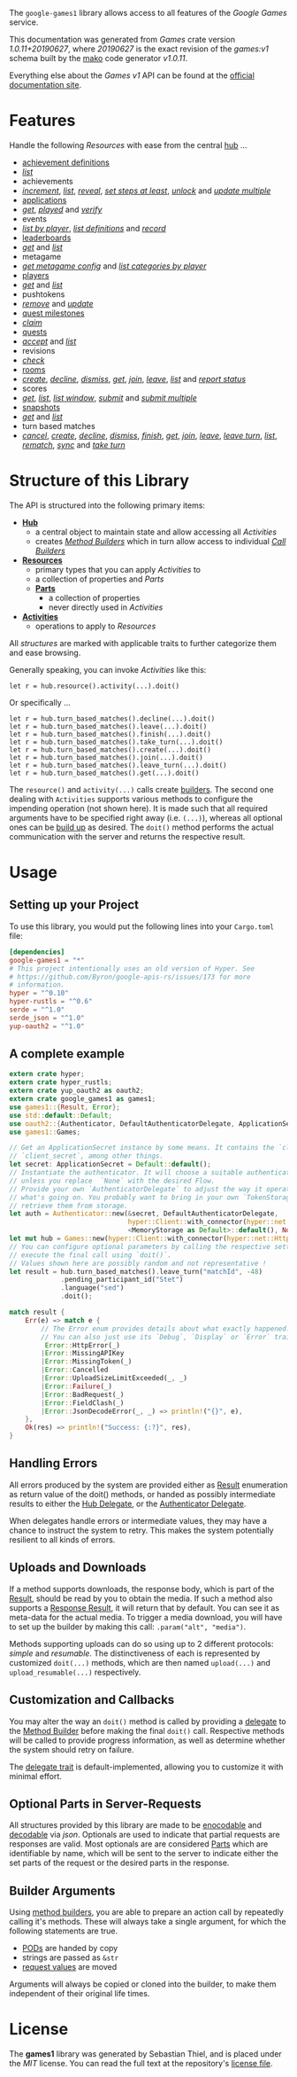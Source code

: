 <!---
DO NOT EDIT !
This file was generated automatically from 'src/mako/api/README.md.mako'
DO NOT EDIT !
-->
The `google-games1` library allows access to all features of the *Google Games* service.

This documentation was generated from *Games* crate version *1.0.11+20190627*, where *20190627* is the exact revision of the *games:v1* schema built by the [mako](http://www.makotemplates.org/) code generator *v1.0.11*.

Everything else about the *Games* *v1* API can be found at the
[official documentation site](https://developers.google.com/games/services/).
# Features

Handle the following *Resources* with ease from the central [hub](https://docs.rs/google-games1/1.0.11+20190627/google_games1/struct.Games.html) ... 

* [achievement definitions](https://docs.rs/google-games1/1.0.11+20190627/google_games1/struct.AchievementDefinition.html)
 * [*list*](https://docs.rs/google-games1/1.0.11+20190627/google_games1/struct.AchievementDefinitionListCall.html)
* achievements
 * [*increment*](https://docs.rs/google-games1/1.0.11+20190627/google_games1/struct.AchievementIncrementCall.html), [*list*](https://docs.rs/google-games1/1.0.11+20190627/google_games1/struct.AchievementListCall.html), [*reveal*](https://docs.rs/google-games1/1.0.11+20190627/google_games1/struct.AchievementRevealCall.html), [*set steps at least*](https://docs.rs/google-games1/1.0.11+20190627/google_games1/struct.AchievementSetStepsAtLeastCall.html), [*unlock*](https://docs.rs/google-games1/1.0.11+20190627/google_games1/struct.AchievementUnlockCall.html) and [*update multiple*](https://docs.rs/google-games1/1.0.11+20190627/google_games1/struct.AchievementUpdateMultipleCall.html)
* [applications](https://docs.rs/google-games1/1.0.11+20190627/google_games1/struct.Application.html)
 * [*get*](https://docs.rs/google-games1/1.0.11+20190627/google_games1/struct.ApplicationGetCall.html), [*played*](https://docs.rs/google-games1/1.0.11+20190627/google_games1/struct.ApplicationPlayedCall.html) and [*verify*](https://docs.rs/google-games1/1.0.11+20190627/google_games1/struct.ApplicationVerifyCall.html)
* events
 * [*list by player*](https://docs.rs/google-games1/1.0.11+20190627/google_games1/struct.EventListByPlayerCall.html), [*list definitions*](https://docs.rs/google-games1/1.0.11+20190627/google_games1/struct.EventListDefinitionCall.html) and [*record*](https://docs.rs/google-games1/1.0.11+20190627/google_games1/struct.EventRecordCall.html)
* [leaderboards](https://docs.rs/google-games1/1.0.11+20190627/google_games1/struct.Leaderboard.html)
 * [*get*](https://docs.rs/google-games1/1.0.11+20190627/google_games1/struct.LeaderboardGetCall.html) and [*list*](https://docs.rs/google-games1/1.0.11+20190627/google_games1/struct.LeaderboardListCall.html)
* metagame
 * [*get metagame config*](https://docs.rs/google-games1/1.0.11+20190627/google_games1/struct.MetagameGetMetagameConfigCall.html) and [*list categories by player*](https://docs.rs/google-games1/1.0.11+20190627/google_games1/struct.MetagameListCategoriesByPlayerCall.html)
* [players](https://docs.rs/google-games1/1.0.11+20190627/google_games1/struct.Player.html)
 * [*get*](https://docs.rs/google-games1/1.0.11+20190627/google_games1/struct.PlayerGetCall.html) and [*list*](https://docs.rs/google-games1/1.0.11+20190627/google_games1/struct.PlayerListCall.html)
* pushtokens
 * [*remove*](https://docs.rs/google-games1/1.0.11+20190627/google_games1/struct.PushtokenRemoveCall.html) and [*update*](https://docs.rs/google-games1/1.0.11+20190627/google_games1/struct.PushtokenUpdateCall.html)
* [quest milestones](https://docs.rs/google-games1/1.0.11+20190627/google_games1/struct.QuestMilestone.html)
 * [*claim*](https://docs.rs/google-games1/1.0.11+20190627/google_games1/struct.QuestMilestoneClaimCall.html)
* [quests](https://docs.rs/google-games1/1.0.11+20190627/google_games1/struct.Quest.html)
 * [*accept*](https://docs.rs/google-games1/1.0.11+20190627/google_games1/struct.QuestAcceptCall.html) and [*list*](https://docs.rs/google-games1/1.0.11+20190627/google_games1/struct.QuestListCall.html)
* revisions
 * [*check*](https://docs.rs/google-games1/1.0.11+20190627/google_games1/struct.RevisionCheckCall.html)
* [rooms](https://docs.rs/google-games1/1.0.11+20190627/google_games1/struct.Room.html)
 * [*create*](https://docs.rs/google-games1/1.0.11+20190627/google_games1/struct.RoomCreateCall.html), [*decline*](https://docs.rs/google-games1/1.0.11+20190627/google_games1/struct.RoomDeclineCall.html), [*dismiss*](https://docs.rs/google-games1/1.0.11+20190627/google_games1/struct.RoomDismisCall.html), [*get*](https://docs.rs/google-games1/1.0.11+20190627/google_games1/struct.RoomGetCall.html), [*join*](https://docs.rs/google-games1/1.0.11+20190627/google_games1/struct.RoomJoinCall.html), [*leave*](https://docs.rs/google-games1/1.0.11+20190627/google_games1/struct.RoomLeaveCall.html), [*list*](https://docs.rs/google-games1/1.0.11+20190627/google_games1/struct.RoomListCall.html) and [*report status*](https://docs.rs/google-games1/1.0.11+20190627/google_games1/struct.RoomReportStatuCall.html)
* scores
 * [*get*](https://docs.rs/google-games1/1.0.11+20190627/google_games1/struct.ScoreGetCall.html), [*list*](https://docs.rs/google-games1/1.0.11+20190627/google_games1/struct.ScoreListCall.html), [*list window*](https://docs.rs/google-games1/1.0.11+20190627/google_games1/struct.ScoreListWindowCall.html), [*submit*](https://docs.rs/google-games1/1.0.11+20190627/google_games1/struct.ScoreSubmitCall.html) and [*submit multiple*](https://docs.rs/google-games1/1.0.11+20190627/google_games1/struct.ScoreSubmitMultipleCall.html)
* [snapshots](https://docs.rs/google-games1/1.0.11+20190627/google_games1/struct.Snapshot.html)
 * [*get*](https://docs.rs/google-games1/1.0.11+20190627/google_games1/struct.SnapshotGetCall.html) and [*list*](https://docs.rs/google-games1/1.0.11+20190627/google_games1/struct.SnapshotListCall.html)
* turn based matches
 * [*cancel*](https://docs.rs/google-games1/1.0.11+20190627/google_games1/struct.TurnBasedMatcheCancelCall.html), [*create*](https://docs.rs/google-games1/1.0.11+20190627/google_games1/struct.TurnBasedMatcheCreateCall.html), [*decline*](https://docs.rs/google-games1/1.0.11+20190627/google_games1/struct.TurnBasedMatcheDeclineCall.html), [*dismiss*](https://docs.rs/google-games1/1.0.11+20190627/google_games1/struct.TurnBasedMatcheDismisCall.html), [*finish*](https://docs.rs/google-games1/1.0.11+20190627/google_games1/struct.TurnBasedMatcheFinishCall.html), [*get*](https://docs.rs/google-games1/1.0.11+20190627/google_games1/struct.TurnBasedMatcheGetCall.html), [*join*](https://docs.rs/google-games1/1.0.11+20190627/google_games1/struct.TurnBasedMatcheJoinCall.html), [*leave*](https://docs.rs/google-games1/1.0.11+20190627/google_games1/struct.TurnBasedMatcheLeaveCall.html), [*leave turn*](https://docs.rs/google-games1/1.0.11+20190627/google_games1/struct.TurnBasedMatcheLeaveTurnCall.html), [*list*](https://docs.rs/google-games1/1.0.11+20190627/google_games1/struct.TurnBasedMatcheListCall.html), [*rematch*](https://docs.rs/google-games1/1.0.11+20190627/google_games1/struct.TurnBasedMatcheRematchCall.html), [*sync*](https://docs.rs/google-games1/1.0.11+20190627/google_games1/struct.TurnBasedMatcheSyncCall.html) and [*take turn*](https://docs.rs/google-games1/1.0.11+20190627/google_games1/struct.TurnBasedMatcheTakeTurnCall.html)




# Structure of this Library

The API is structured into the following primary items:

* **[Hub](https://docs.rs/google-games1/1.0.11+20190627/google_games1/struct.Games.html)**
    * a central object to maintain state and allow accessing all *Activities*
    * creates [*Method Builders*](https://docs.rs/google-games1/1.0.11+20190627/google_games1/trait.MethodsBuilder.html) which in turn
      allow access to individual [*Call Builders*](https://docs.rs/google-games1/1.0.11+20190627/google_games1/trait.CallBuilder.html)
* **[Resources](https://docs.rs/google-games1/1.0.11+20190627/google_games1/trait.Resource.html)**
    * primary types that you can apply *Activities* to
    * a collection of properties and *Parts*
    * **[Parts](https://docs.rs/google-games1/1.0.11+20190627/google_games1/trait.Part.html)**
        * a collection of properties
        * never directly used in *Activities*
* **[Activities](https://docs.rs/google-games1/1.0.11+20190627/google_games1/trait.CallBuilder.html)**
    * operations to apply to *Resources*

All *structures* are marked with applicable traits to further categorize them and ease browsing.

Generally speaking, you can invoke *Activities* like this:

```Rust,ignore
let r = hub.resource().activity(...).doit()
```

Or specifically ...

```ignore
let r = hub.turn_based_matches().decline(...).doit()
let r = hub.turn_based_matches().leave(...).doit()
let r = hub.turn_based_matches().finish(...).doit()
let r = hub.turn_based_matches().take_turn(...).doit()
let r = hub.turn_based_matches().create(...).doit()
let r = hub.turn_based_matches().join(...).doit()
let r = hub.turn_based_matches().leave_turn(...).doit()
let r = hub.turn_based_matches().get(...).doit()
```

The `resource()` and `activity(...)` calls create [builders][builder-pattern]. The second one dealing with `Activities` 
supports various methods to configure the impending operation (not shown here). It is made such that all required arguments have to be 
specified right away (i.e. `(...)`), whereas all optional ones can be [build up][builder-pattern] as desired.
The `doit()` method performs the actual communication with the server and returns the respective result.

# Usage

## Setting up your Project

To use this library, you would put the following lines into your `Cargo.toml` file:

```toml
[dependencies]
google-games1 = "*"
# This project intentionally uses an old version of Hyper. See
# https://github.com/Byron/google-apis-rs/issues/173 for more
# information.
hyper = "^0.10"
hyper-rustls = "^0.6"
serde = "^1.0"
serde_json = "^1.0"
yup-oauth2 = "^1.0"
```

## A complete example

```Rust
extern crate hyper;
extern crate hyper_rustls;
extern crate yup_oauth2 as oauth2;
extern crate google_games1 as games1;
use games1::{Result, Error};
use std::default::Default;
use oauth2::{Authenticator, DefaultAuthenticatorDelegate, ApplicationSecret, MemoryStorage};
use games1::Games;

// Get an ApplicationSecret instance by some means. It contains the `client_id` and 
// `client_secret`, among other things.
let secret: ApplicationSecret = Default::default();
// Instantiate the authenticator. It will choose a suitable authentication flow for you, 
// unless you replace  `None` with the desired Flow.
// Provide your own `AuthenticatorDelegate` to adjust the way it operates and get feedback about 
// what's going on. You probably want to bring in your own `TokenStorage` to persist tokens and
// retrieve them from storage.
let auth = Authenticator::new(&secret, DefaultAuthenticatorDelegate,
                              hyper::Client::with_connector(hyper::net::HttpsConnector::new(hyper_rustls::TlsClient::new())),
                              <MemoryStorage as Default>::default(), None);
let mut hub = Games::new(hyper::Client::with_connector(hyper::net::HttpsConnector::new(hyper_rustls::TlsClient::new())), auth);
// You can configure optional parameters by calling the respective setters at will, and
// execute the final call using `doit()`.
// Values shown here are possibly random and not representative !
let result = hub.turn_based_matches().leave_turn("matchId", -48)
             .pending_participant_id("Stet")
             .language("sed")
             .doit();

match result {
    Err(e) => match e {
        // The Error enum provides details about what exactly happened.
        // You can also just use its `Debug`, `Display` or `Error` traits
         Error::HttpError(_)
        |Error::MissingAPIKey
        |Error::MissingToken(_)
        |Error::Cancelled
        |Error::UploadSizeLimitExceeded(_, _)
        |Error::Failure(_)
        |Error::BadRequest(_)
        |Error::FieldClash(_)
        |Error::JsonDecodeError(_, _) => println!("{}", e),
    },
    Ok(res) => println!("Success: {:?}", res),
}

```
## Handling Errors

All errors produced by the system are provided either as [Result](https://docs.rs/google-games1/1.0.11+20190627/google_games1/enum.Result.html) enumeration as return value of 
the doit() methods, or handed as possibly intermediate results to either the 
[Hub Delegate](https://docs.rs/google-games1/1.0.11+20190627/google_games1/trait.Delegate.html), or the [Authenticator Delegate](https://docs.rs/yup-oauth2/*/yup_oauth2/trait.AuthenticatorDelegate.html).

When delegates handle errors or intermediate values, they may have a chance to instruct the system to retry. This 
makes the system potentially resilient to all kinds of errors.

## Uploads and Downloads
If a method supports downloads, the response body, which is part of the [Result](https://docs.rs/google-games1/1.0.11+20190627/google_games1/enum.Result.html), should be
read by you to obtain the media.
If such a method also supports a [Response Result](https://docs.rs/google-games1/1.0.11+20190627/google_games1/trait.ResponseResult.html), it will return that by default.
You can see it as meta-data for the actual media. To trigger a media download, you will have to set up the builder by making
this call: `.param("alt", "media")`.

Methods supporting uploads can do so using up to 2 different protocols: 
*simple* and *resumable*. The distinctiveness of each is represented by customized 
`doit(...)` methods, which are then named `upload(...)` and `upload_resumable(...)` respectively.

## Customization and Callbacks

You may alter the way an `doit()` method is called by providing a [delegate](https://docs.rs/google-games1/1.0.11+20190627/google_games1/trait.Delegate.html) to the 
[Method Builder](https://docs.rs/google-games1/1.0.11+20190627/google_games1/trait.CallBuilder.html) before making the final `doit()` call. 
Respective methods will be called to provide progress information, as well as determine whether the system should 
retry on failure.

The [delegate trait](https://docs.rs/google-games1/1.0.11+20190627/google_games1/trait.Delegate.html) is default-implemented, allowing you to customize it with minimal effort.

## Optional Parts in Server-Requests

All structures provided by this library are made to be [enocodable](https://docs.rs/google-games1/1.0.11+20190627/google_games1/trait.RequestValue.html) and 
[decodable](https://docs.rs/google-games1/1.0.11+20190627/google_games1/trait.ResponseResult.html) via *json*. Optionals are used to indicate that partial requests are responses 
are valid.
Most optionals are are considered [Parts](https://docs.rs/google-games1/1.0.11+20190627/google_games1/trait.Part.html) which are identifiable by name, which will be sent to 
the server to indicate either the set parts of the request or the desired parts in the response.

## Builder Arguments

Using [method builders](https://docs.rs/google-games1/1.0.11+20190627/google_games1/trait.CallBuilder.html), you are able to prepare an action call by repeatedly calling it's methods.
These will always take a single argument, for which the following statements are true.

* [PODs][wiki-pod] are handed by copy
* strings are passed as `&str`
* [request values](https://docs.rs/google-games1/1.0.11+20190627/google_games1/trait.RequestValue.html) are moved

Arguments will always be copied or cloned into the builder, to make them independent of their original life times.

[wiki-pod]: http://en.wikipedia.org/wiki/Plain_old_data_structure
[builder-pattern]: http://en.wikipedia.org/wiki/Builder_pattern
[google-go-api]: https://github.com/google/google-api-go-client

# License
The **games1** library was generated by Sebastian Thiel, and is placed 
under the *MIT* license.
You can read the full text at the repository's [license file][repo-license].

[repo-license]: https://github.com/Byron/google-apis-rsblob/master/LICENSE.md
